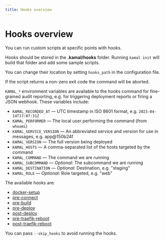 ```yaml
---
title: Hooks overview
---
```


# Hooks overview

You can run custom scripts at specific points with hooks.

Hooks should be stored in the **.kamal/hooks** folder. Running `kamal init` will build that folder and add some sample scripts.

You can change their location by setting `hooks_path` in the configuration file.

If the script returns a non-zero exit code the command will be aborted.

`KAMAL_*` environment variables are available to the hooks command for fine-grained audit reporting, e.g. for triggering deployment reports or firing a JSON webhook. These variables include:

- `KAMAL_RECORDED_AT` — UTC timestamp in ISO 8601 format, e.g. `2023-04-14T17:07:31Z`
- `KAMAL_PERFORMER` — The local user performing the command (from `whoami`)
- `KAMAL_SERVICE_VERSION` — An abbreviated service and version for use in messages, e.g. app@150b24f
- `KAMAL_VERSION` — The full version being deployed
- `KAMAL_HOSTS` — A comma-separated list of the hosts targeted by the command
- `KAMAL_COMMAND` — The command we are running
- `KAMAL_SUBCOMMAND` — *Optional:* The subcommand we are running
- `KAMAL_DESTINATION` — *Optional:* Destination, e.g. "staging"
- `KAMAL_ROLE` — *Optional:* Role targeted, e.g. "web"

The available hooks are:

- [docker-setup](docker-setup)
- [pre-connect](pre-connect)
- [pre-build](pre-build)
- [pre-deploy](pre-deploy)
- [post-deploy](post-deploy)
- [pre-traefik-reboot](pre-traefik-reboot)
- [post-traefik-reboot](post-traefik-reboot)

You can pass `--skip_hooks` to avoid running the hooks.
